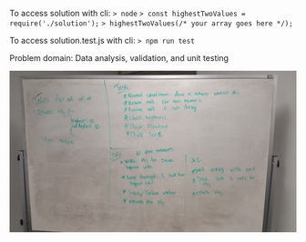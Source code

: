 To access solution with cli:
`> node`
`> const highestTwoValues = require('./solution');`
`> highestTwoValues(/* your array goes here */);`

To access solution.test.js with cli:
`> npm run test`

Problem domain: Data analysis, validation, and unit testing

![alt text](https://github.com/EnderSmith/WhiteBoardChallenges/blob/whiteboard-challenge-02/whiteboard-challenge-02/whiteboard_02.jpg?raw=true)
